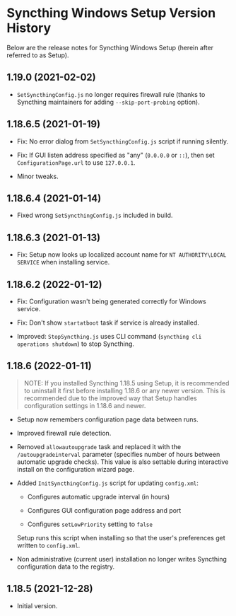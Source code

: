 ﻿# Syncthing Windows Setup Version History

Below are the release notes for Syncthing Windows Setup (herein after referred to as Setup).

## 1.19.0 (2021-02-02)

* `SetSyncthingConfig.js` no longer requires firewall rule (thanks to Syncthing maintainers for adding `--skip-port-probing` option).

## 1.18.6.5 (2021-01-19)

* Fix: No error dialog from `SetSyncthingConfig.js` script if running silently.

* Fix: If GUI listen address specified as "any" (`0.0.0.0` or `::`), then set `ConfigurationPage.url` to use `127.0.0.1`.

* Minor tweaks.

## 1.18.6.4 (2021-01-14)

* Fixed wrong `SetSyncthingConfig.js` included in build.

## 1.18.6.3 (2021-01-13)

* Fix: Setup now looks up localized account name for `NT AUTHORITY\LOCAL SERVICE` when installing service.

## 1.18.6.2 (2022-01-12)

* Fix: Configuration wasn't being generated correctly for Windows service.

* Fix: Don't show `startatboot` task if service is already installed.

* Improved: `StopSyncthing.js` uses CLI command (`syncthing cli operations shutdown`) to stop Syncthing.

## 1.18.6 (2022-01-11)

> NOTE: If you installed Syncthing 1.18.5 using Setup, it is recommended to uninstall it first before installing 1.18.6 or any newer version. This is recommended due to the improved way that Setup handles configuration settings in 1.18.6 and newer.

* Setup now remembers configuration page data between runs.

* Improved firewall rule detection.

* Removed `allowautoupgrade` task and replaced it with the  `/autoupgradeinterval` parameter (specifies number of hours between automatic upgrade checks). This value is also settable during interactive install on the configuration wizard page.

* Added `InitSyncthingConfig.js` script for updating `config.xml`:

  * Configures automatic upgrade interval (in hours)

  * Configures GUI configuration page address and port

  * Configures `setLowPriority` setting to `false`

  Setup runs this script when installing so that the user's preferences get written to `config.xml`.

* Non administrative (current user) installation no longer writes Syncthing configuration data to the registry.

## 1.18.5 (2021-12-28)

* Initial version.
